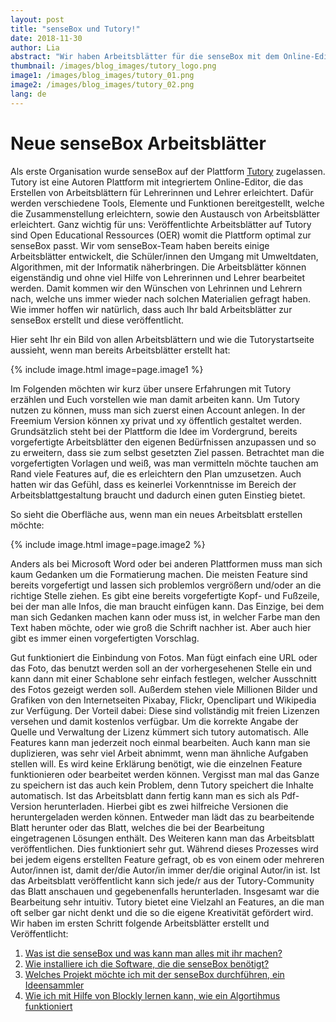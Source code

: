 ```yaml
---
layout: post
title: "senseBox und Tutory!"
date: 2018-11-30
author: Lia 
abstract: "Wir haben Arbeitsblätter für die senseBox mit dem Online-Editor Tutory erstellt – unser Erfahrungsbericht"
thumbnail: /images/blog_images/tutory_logo.png
image1: /images/blog_images/tutory_01.png
image2: /images/blog_images/tutory_02.png
lang: de
---
```

Neue senseBox Arbeitsblätter
============
Als erste Organisation wurde senseBox auf der Plattform [Tutory](https://www.tutory.de/) zugelassen. Tutory ist eine Autoren Plattform mit integriertem Online-Editor, die das Erstellen von Arbeitsblättern für Lehrerinnen und Lehrer erleichtert. Dafür werden verschiedene Tools, Elemente und Funktionen bereitgestellt, welche die Zusammenstellung erleichtern, sowie den Austausch von Arbeitsblätter erleichtert. Ganz wichtig für uns: Veröffentlichte Arbeitsblätter auf Tutory sind Open Educational Ressources (OER) womit die Plattform optimal zur senseBox passt.
Wir vom senseBox-Team haben bereits einige Arbeitsblätter entwickelt, die Schüler/innen den Umgang mit Umweltdaten, Algorithmen, mit der Informatik näherbringen. Die Arbeitsblätter können eigenständig und ohne viel Hilfe von Lehrerinnen und Lehrer bearbeitet werden. Damit kommen wir den Wünschen von Lehrinnen und Lehrern nach, welche uns immer wieder nach solchen Materialien gefragt haben. Wie immer hoffen wir natürlich, dass auch Ihr bald Arbeitsblätter zur senseBox erstellt und diese veröffentlicht. 

Hier seht Ihr ein Bild von allen Arbeitsblättern und wie die Tutorystartseite aussieht, wenn man bereits Arbeitsblätter erstellt hat:

{% include image.html image=page.image1 %}

Im Folgenden möchten wir kurz über unsere Erfahrungen mit Tutory erzählen und Euch vorstellen wie man damit arbeiten kann.
Um Tutory nutzen zu können, muss man sich zuerst einen Account anlegen. In der Freemium Version können xy privat und xy öffentlich gestaltet werden. 
Grundsätzlich steht bei der Plattform die Idee im Vordergrund, bereits vorgefertigte Arbeitsblätter den eigenen Bedürfnissen anzupassen und so zu erweitern, dass sie zum selbst gesetzten Ziel passen. Betrachtet man die vorgefertigten Vorlagen und weiß, was man vermitteln möchte tauchen am Rand viele Features auf, die es erleichtern den Plan umzusetzen. Auch hatten wir das Gefühl, dass es keinerlei Vorkenntnisse im Bereich der Arbeitsblattgestaltung braucht und dadurch einen guten Einstieg bietet.

So sieht die Oberfläche aus, wenn man ein neues Arbeitsblatt erstellen möchte:

{% include image.html image=page.image2 %}

Anders als bei Microsoft Word oder bei anderen Plattformen muss man sich kaum Gedanken um die Formatierung machen. Die meisten Feature sind bereits vorgefertigt und lassen sich problemlos vergrößern und/oder an die richtige Stelle ziehen. Es gibt eine bereits vorgefertigte Kopf- und Fußzeile, bei der man alle Infos, die man braucht einfügen kann. Das Einzige, bei dem man sich Gedanken machen kann oder muss ist, in welcher Farbe man den Text haben möchte, oder wie groß die Schrift nachher ist. Aber auch hier gibt es immer einen vorgefertigten Vorschlag. 

Gut funktioniert die Einbindung von Fotos. Man fügt einfach eine URL oder das Foto, das benutzt werden soll an der vorhergesehenen Stelle ein und kann dann mit einer Schablone sehr einfach festlegen, welcher Ausschnitt des Fotos gezeigt werden soll. Außerdem stehen viele Millionen Bilder und Grafiken von den Internetseiten Pixabay, Flickr, Openclipart und Wikipedia zur Verfügung. Der Vorteil dabei: Diese sind vollständig mit freien Lizenzen versehen und damit kostenlos verfügbar. Um die korrekte Angabe der Quelle und Verwaltung der Lizenz kümmert sich tutory automatisch.
Alle Features kann man jederzeit noch einmal bearbeiten. Auch kann man sie duplizieren, was sehr viel Arbeit abnimmt, wenn man ähnliche Aufgaben stellen will. Es wird keine Erklärung benötigt, wie die einzelnen Feature funktionieren oder bearbeitet werden können. Vergisst man mal das Ganze zu speichern ist das auch kein Problem, denn Tutory speichert die Inhalte automatisch. Ist das Arbeitsblatt dann fertig kann man es sich als Pdf-Version herunterladen. Hierbei gibt es zwei hilfreiche Versionen die heruntergeladen werden können. Entweder man lädt das zu bearbeitende Blatt herunter oder das Blatt, welches die bei der Bearbeitung eingetragenen Lösungen enthält. Des Weiteren kann man das Arbeitsblatt veröffentlichen. Dies funktioniert sehr gut. Während dieses Prozesses wird bei jedem eigens erstellten Feature gefragt, ob es von einem oder mehreren Autor/innen ist, damit der/die Autor/in immer der/die original Autor/in ist. Ist das Arbeitsblatt veröffentlicht kann sich jede/r aus der Tutory-Community das Blatt anschauen und gegebenenfalls herunterladen.
Insgesamt war die Bearbeitung sehr intuitiv. Tutory bietet eine Vielzahl an Features, an die man oft selber gar nicht denkt und die so die eigene Kreativität gefördert wird. Wir haben im ersten Schritt folgende Arbeitsblätter erstellt und Veröffentlicht:


1. [Was ist die senseBox und was kann man alles mit ihr machen?](https://www.tutory.de/w/5f62f920)
2. [Wie installiere ich die Software, die die senseBox benötigt?](https://www.tutory.de/w/3ccdeff0)
3. [Welches Projekt möchte ich mit der senseBox durchführen, ein Ideensammler](https://www.tutory.de/w/0ab88490)
4. [Wie ich mit Hilfe von Blockly lernen kann, wie ein Algortihmus funktioniert](https://www.tutory.de/worksheet/e5170bf0)
